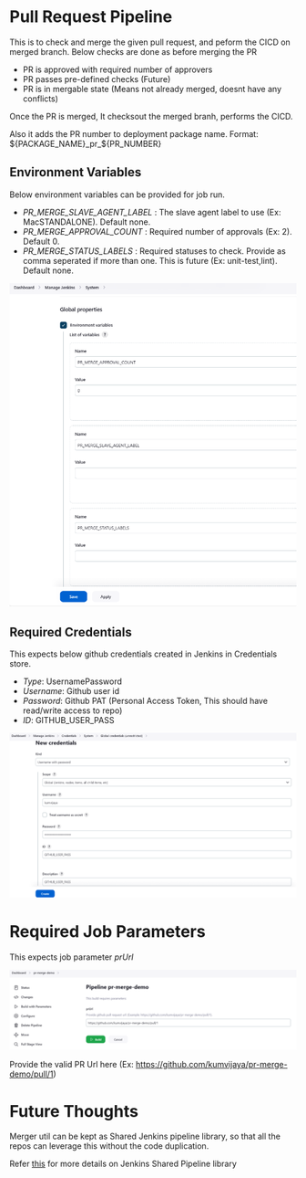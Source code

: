 # Pull Request Pipeline

This is to check and merge the given pull request, and peform the CICD on merged branch.
Below checks are done as before merging the PR
- PR is approved with required number of approvers
- PR passes pre-defined checks (Future)
- PR is in mergable state (Means not already merged, doesnt have any conflicts)

Once the PR is merged, It checksout the merged branh, performs the CICD.

Also it adds the PR number to deployment package name. Format: ${PACKAGE_NAME}_pr_${PR_NUMBER}

## Environment Variables
Below environment variables can be provided for job run.
- *PR_MERGE_SLAVE_AGENT_LABEL* : The slave agent label to use (Ex: MacSTANDALONE). Default none.
- *PR_MERGE_APPROVAL_COUNT* : Required number of approvals (Ex: 2). Default 0.
- *PR_MERGE_STATUS_LABELS* : Required statuses to check. Provide as comma seperated if more than one. This is future (Ex: unit-test,lint). Default none.

![jenkins-env-vars](https://github.com/kumvijaya/pr-merge-demo/blob/main/images/env-vars.png)

## Required Credentials
This expects below github credentials created in Jenkins in Credentials store.
- *Type*: UsernamePassword
- *Username*: Github user id
- *Password*: Github PAT (Personal Access Token, This should have read/write access to repo)
- *ID*: GITHUB_USER_PASS

![jenkins-github-creds](https://github.com/kumvijaya/pr-merge-demo/blob/main/images/github-creds.png)

# Required Job Parameters
This expects job parameter *prUrl*

![jenkins-job-params](https://github.com/kumvijaya/pr-merge-demo/blob/main/images/job-params.png)

Provide the valid PR Url here (Ex: https://github.com/kumvijaya/pr-merge-demo/pull/1)


# Future Thoughts

Merger util can be kept as Shared Jenkins pipeline library, so that all the repos can leverage this without the code duplication. 

Refer [this](https://www.jenkins.io/doc/book/pipeline/shared-libraries/) for more details on Jenkins Shared Pipeline library



